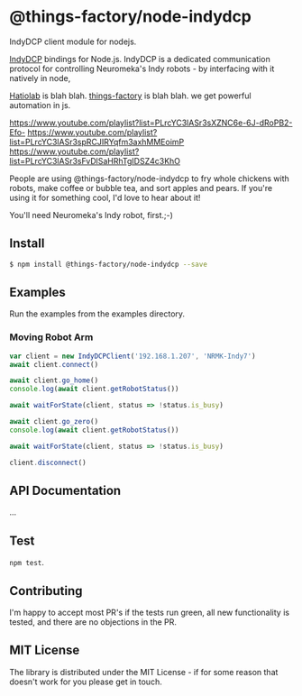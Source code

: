 # @things-factory/node-indydcp

IndyDCP client module for nodejs.

[IndyDCP](http://docs.neuromeka.com/2.3.0/en/IndyDCP/section1/) bindings for Node.js. IndyDCP is a dedicated communication protocol for controlling Neuromeka's Indy robots - by interfacing with it natively in node,

[Hatiolab](http://www.hatiolab.com) is blah blah.
[things-factory]() is blah blah.
we get powerful automation in js.

https://www.youtube.com/playlist?list=PLrcYC3lASr3sXZNC6e-6J-dRoPB2-Efo-
https://www.youtube.com/playlist?list=PLrcYC3lASr3spRCJIRYqfm3axhMMEoimP
https://www.youtube.com/playlist?list=PLrcYC3lASr3sFvDlSaHRhTgIDSZ4c3KhO

People are using @things-factory/node-indydcp to fry whole chickens with robots, make coffee or bubble tea, and sort apples and pears.
If you're using it for something cool, I'd love to hear about it!

You'll need Neuromeka's Indy robot, first.;-)

## Install

```bash
$ npm install @things-factory/node-indydcp --save
```

## Examples

Run the examples from the examples directory.

### Moving Robot Arm

```javascript
var client = new IndyDCPClient('192.168.1.207', 'NRMK-Indy7')
await client.connect()

await client.go_home()
console.log(await client.getRobotStatus())

await waitForState(client, status => !status.is_busy)

await client.go_zero()
console.log(await client.getRobotStatus())

await waitForState(client, status => !status.is_busy)

client.disconnect()
```

## API Documentation

...

## Test

`npm test`.

## Contributing

I'm happy to accept most PR's if the tests run
green, all new functionality is tested, and there are no objections in the PR.

## MIT License

The library is distributed under the MIT License - if for some reason that
doesn't work for you please get in touch.

